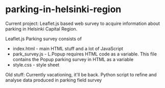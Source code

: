# parking-in-helsinki-region
Current project:
Leaflet.js based web survey to acquire information about parking in Helsinki Capital Region.

Leaflet.js Parking survey consists of
* index.html - main HTML stuff and a lot of JavaScript
* park_survey.js - L.Popup requires HTML code as a variable. This file contains the Popup parking survey in HTML as a variable
* style.css - style sheet

Old stuff:
Currently vacationing, it'll be back. Python script to refine and analyse data produced in parking field survey
